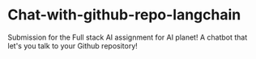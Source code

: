 # Chat-with-github-repo-langchain
Submission for the Full stack AI assignment for AI planet! A chatbot that let's you talk to your Github repository!
